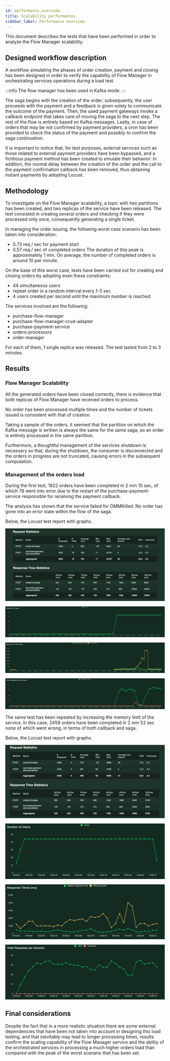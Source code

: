 ```yaml
---
id: performance_overview
title: Scalability performances
sidebar_label: Performance overview
---
```

This document describes the tests that have been performed in order to analyze the Flow Manager scalability.

## Designed workflow description

A workflow simulating the phases of order creation, payment and closing has been designed in order to verify the capability of Flow Manager in orchestrating services operations during a load test.

:::info
The flow manager has been used in Kafka mode.
:::

The saga begins with the creation of the order; subsequently, the user proceeds with the payment and a feedback is given solely to communicate the outcome of the payment. Then, the used payment gateways invoke a callback endpoint that takes care of moving the saga to the next step. The rest of the flow is entirely based on Kafka messages.
Lastly, in case of orders that may be not confirmed by payment providers, a cron has been provided to check the status of the payment and possibly to confirm the saga continuation.

It is important to notice that, for test purposes, external services such as those related to external payment providers have been bypassed, and a fictitious payment method has been created to emulate their behavior. 
In addition, the normal delay between the creation of the order and the call to the payment confirmation callback has been removed, thus obtaining instant payments by adopting Locust.

## Methodology

To investigate on the Flow Manager scalability, a topic with two partitions has been created, and two replicas of the service have been released.
The test consisted in creating several orders and checking if they were processed only once, consequently generating a single ticket.

In managing the order issuing, the following worst case scenario has been taken into consideration:
- 0.73 req / sec for payment start
- 0.57 req / sec of completed orders
The duration of this peak is approximately 1 min.
On average, the number of completed orders is around 10 per minute.

On the base of this worst case, tests have been carried out for creating and closing orders by adopting even these constraints:
- 44 simultaneous users
- repeat order in a random interval every 1-3 sec
- 4 users created per second until the maximum number is reached

The services involved are the following:
- purchase-flow-manager
- purchase-flow-manager-crud-adapter
- purchase-payment-service
- orders-processors
- order-manager

For each of them, 1 single replica was released.
The test lasted from 2 to 3 minutes.

## Results

### Flow Manager Scalability

All the generated orders have been closed correctly, there is evidence that both replicas of Flow Manager have received orders to process.

No order has been processed multiple times and the number of tickets issued is consistent with that of creation.

Taking a sample of the orders, it seemed that the partition on which the Kafka message is written is always the same for the same saga, so an order is entirely processed in the same partition.

Furthermore, a thoughtful management of the services shutdown is necessary so that, during the shutdown, the consumer is disconnected and the orders in progress are not truncated, causing errors in the subsequent computation.

### Management of the orders load

During the first test, 1822 orders have been completed in 2 min 10 sec, of which 78 went into error due to the restart of the purchase-payment-service responsible for receiving the payment callback.

The analysis has shown that the service failed for OMMKilled.
No order has gone into an error state within the flow of the saga.

Below, the Locust test report with graphs.

![First-test-report](img/1-test-report.png)

![First-test-users](img/1-test-users.png)

![First-test-response time](img/1-test-response-time.png)

![First-test-request](img/1-test-request.png)

The same test has been repeated by increasing the memory limit of the service.
In this case, 2459 orders have been completed in 2 min 52 sec none of which went wrong, in terms of both callback and saga.

Below, the Locust test report with graphs.

![Second-test-report](img/2-test-report.png)

![Second-test-users](img/2-test-users.png)

![Second-test-response time](img/2-test-response-time.png)

![Second-test-request](img/2-test-request.png)

## Final considerations

Despite the fact that in a more realistic situation there are some external dependencies that have been not taken into account in designing this load testing, and that inevitably may lead to longer processing times, results confirm the scaling capability of the Flow Manager service and the ability of the orchestrated services in processing a much higher orders load than compared with the peak of the worst scenario that has been set.
